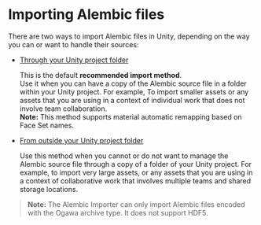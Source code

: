 # Importing Alembic files

There are two ways to import Alembic files in Unity, depending on the way you can or want to handle their sources:

* [Through your Unity project folder](import-file-local.md)

  This is the default **recommended import method**.
  <br />Use it when you can have a copy of the Alembic source file in a folder within your Unity project. For example, To import smaller assets or any assets that you are using in a context of individual work that does not involve team collaboration.
  <br />**Note:** This method supports material automatic remapping based on Face Set names.

* [From outside your Unity project folder](import-file-external.md)

  Use this method when you cannot or do not want to manage the Alembic source file through a copy of a folder of your Unity project. For example, to import very large assets, or any assets that you are using in a context of collaborative work that involves multiple teams and shared storage locations.

>**Note:** The Alembic Importer can only import Alembic files encoded with the Ogawa archive type. It does not support HDF5.
